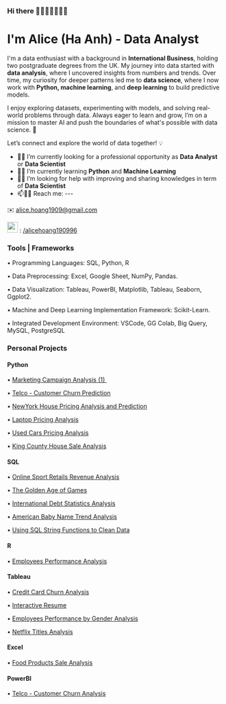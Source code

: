 ### Hi there 👋🙋‍♀️🇻🇳🇬🇧
I'm Alice (Ha Anh) - Data Analyst
=====================================

I'm a data enthusiast with a background in **International Business**, holding two postgraduate degrees from the UK. My journey into data started with **data analysis**, where I uncovered insights from numbers and trends. Over time, my curiosity for deeper patterns led me to **data science**, where I now work with **Python, machine learning**, and **deep learning** to build predictive models.

I enjoy exploring datasets, experimenting with models, and solving real-world problems through data. Always eager to learn and grow, I’m on a mission to master AI and push the boundaries of what's possible with data science. 🚀

Let’s connect and explore the world of data together! 💡

- 🤞🍀 I’m currently looking for a professional opportunity as **Data Analyst** or **Data Scientist**
- 🌱🌷 I’m currently learning **Python** and **Machine Learning**
- 🤔💬 I’m looking for help with improving and sharing knowledges in term of **Data Scientist**
- 📫🙋‍♀️ Reach me:  ---

✉️  [alice.hoang1909@gmail.com](mailto:alice.hoang1909@gmail.com)

<a href="https://www.linkedin.com/in/alicehoang190996/" target="_blank" rel="noreferrer"><img src="https://raw.githubusercontent.com/danielcranney/readme-generator/main/public/icons/socials/linkedin.svg" width="25" height="25" /></a> : [/alicehoang190996](https://www.linkedin.com/in/alicehoang190996/)


### Tools | Frameworks 

• Programming Languages: SQL, Python, R

• Data Preprocessing: Excel, Google Sheet, NumPy, Pandas. 

• Data Visualization: Tableau, PowerBI, Matplotlib, Tableau, Seaborn, Ggplot2. 

• Machine and Deep Learning Implementation Framework: Scikit-Learn.

• Integrated Development Environment: VSCode, GG Colab, Big Query, MySQL, PostgreSQL


### Personal Projects

#### Python

• [Marketing Campaign Analysis (1) ](https://github.com/hafanhh/Marketing-Campaign-Analysis/blob/main/MKT_campaign_analysis.ipynb)

• [Telco - Customer Churn Prediction](https://github.com/hafanhh/Telco-Predicting-Customer-Churn-in-Python)

• [NewYork House Pricing Analysis and Prediction](https://github.com/hafanhh/NewYork-House-Pricing)

• [Laptop Pricing Analysis](https://github.com/hafanhh/Laptop-Pricing-Analysis/blob/main/Laptop3.ipynb)

• [Used Cars Pricing Analysis](https://github.com/hafanhh/Used-Cars-Pricing/blob/main/Used_cars.ipynb)

• [King County House Sale Analysis](https://github.com/hafanhh/House-Sales-in-King-County/blob/main/HouseSales.ipynb)

#### SQL

• [Online Sport Retails Revenue Analysis](https://github.com/hafanhh/Optimizing-Online-Sports-Retail-Revenue/blob/main/Online-sports-retail-revenue.sql)

• [The Golden Age of Games](https://github.com/hafanhh/When-Was-The-Golden-Age-of-Video-Games/blob/main/The-golden-age-of-games.sql)

• [International Debt Statistics Analysis](https://github.com/hafanhh/Analysing-International-Debt-Statistics/blob/main/international_debt1.sql)

• [American Baby Name Trend Analysis](https://github.com/hafanhh/Analyzing-American-Baby-Name-Trends/blob/main/Analysing-American-Baby-Name-Trends.sql)

• [Using SQL String Functions to Clean Data](https://github.com/hafanhh/Using-SQL-String-Functions-to-Clean-Data/blob/main/Using-SQL-String-Functions-to-Clean-Data.sql)

#### R

• [Employees Performance Analysis](https://github.com/hafanhh/Employees-Performance)


#### Tableau

• [Credit Card Churn Analysis](https://public.tableau.com/app/profile/ha.anh.hoang6033/viz/CreditCardChurn-Draft/Sales)

• [Interactive Resume](https://public.tableau.com/app/profile/ha.anh.hoang6033/viz/HaAnhHoang-InteractiveResumever2/Dashboard12)

• [Employees Performance by Gender Analysis](https://public.tableau.com/app/profile/ha.anh.hoang6033/viz/EmployeePerformancebyGender/Dashboard1)

• [Netflix Titles Analysis](https://public.tableau.com/app/profile/ha.anh.hoang6033/viz/NetflixTitles1_16959376436710/NetflixTitles)

#### Excel

• [Food Products Sale Analysis](https://github.com/hafanhh/Analysing-Foods-Products-Sales-Data/tree/main/Excel%20-%20Pivot%20table%20and%20Dashboard%20Project)

#### PowerBI

• [Telco - Customer Churn Analysis](https://github.com/hafanhh/Analysing-Customer-Of-Churn-Databel-A-Telecom-provider-)


